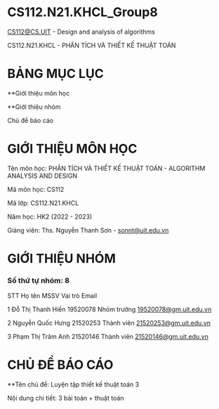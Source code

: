 # CS112.N21.KHCL_Group8
CS112@CS.UIT - Design and analysis of algorithms 

CS112.N21.KHCL - PHÂN TÍCH VÀ THIẾT KẾ THUẬT TOÁN


# BẢNG MỤC LỤC

**Giới thiệu môn học 

**Giới thiệu nhóm


Chủ đề báo cáo

# GIỚI THIỆU MÔN HỌC

Tên môn học: PHÂN TÍCH VÀ THIẾT KẾ THUẬT TOÁN - ALGORITHM ANALYSIS AND DESIGN

Mã môn học: CS112

Mã lớp: CS112.N21.KHCL

Năm học: HK2 (2022 - 2023)

Giảng viên: Ths. Nguyễn Thanh Sơn - sonnt@uit.edu.vn 

# GIỚI THIỆU NHÓM

### Số thứ tự nhóm: 8

STT	Họ tên	          MSSV	    Vai trò	      Email

1	Đỗ Thị Thanh Hiền	19520078	Nhóm trưởng	19520078@gm.uit.edu.vn

2	Nguyễn Quốc Hưng	21520253	Thành viên	21520253@gm.uit.edu.vn

3	Phạm Thị Trâm Anh	21520146	Thành viên	21520146@gm.uit.edu.vn




# CHỦ ĐỀ BÁO CÁO

**Tên chủ đề: Luyện tập thiết kế thuật toán 3

Nội dung chi tiết: 3 bài toán + thuật toán
